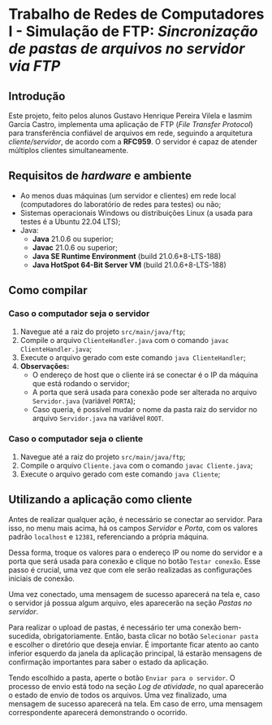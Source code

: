 # Trabalho de Redes de Computadores I - Simulação de FTP: _Sincronização de pastas de arquivos no servidor via FTP_

## Introdução

Este projeto, feito pelos alunos Gustavo Henrique Pereira Vilela e Iasmim Garcia Castro, implementa uma aplicação de FTP (*File Transfer Protocol*) para transferência confiável de arquivos em rede, seguindo a arquitetura *cliente/servidor*, de acordo com a **RFC959**. O servidor é capaz de atender múltiplos clientes simultaneamente.

## Requisitos de *hardware* e ambiente

- Ao menos duas máquinas (um servidor e clientes) em rede local (computadores do laboratório de redes para testes) ou não;
- Sistemas operacionais Windows ou distribuições Linux (a usada para testes é a Ubuntu 22.04 LTS);
- Java:
  - **Java** 21.0.6 ou superior;
  - **Javac** 21.0.6 ou superior;
  - **Java SE Runtime Environment** (build 21.0.6+8-LTS-188)
  - **Java HotSpot 64-Bit Server VM** (build 21.0.6+8-LTS-188)

## Como compilar

### Caso o computador seja o servidor

1. Navegue até a raiz do projeto `src/main/java/ftp`;
2. Compile o arquivo `ClienteHandler.java` com o comando `javac ClienteHandler.java`;
3. Execute o arquivo gerado com este comando `java ClienteHandler`;
4. **Observações:**
   - O endereço de host que o cliente irá se conectar é o IP da máquina que está rodando o servidor;
   - A porta que será usada para conexão pode ser alterada no arquivo `Servidor.java` (variável `PORTA`);
   - Caso queria, é possível mudar o nome da pasta raiz do servidor no arquivo `Servidor.java` na variável `ROOT`.

### Caso o computador seja o cliente

1. Navegue até a raiz do projeto `src/main/java/ftp`;
2. Compile o arquivo `Cliente.java` com o comando `javac Cliente.java`;
3. Execute o arquivo gerado com este comando `java Cliente`;

## Utilizando a aplicação como cliente

Antes de realizar qualquer ação, é necessário se conectar ao servidor. Para isso, no menu mais acima, há os campos *Servidor* e *Porta*, com os valores padrão `localhost` e `12381`, referenciando a própria máquina.

Dessa forma, troque os valores para o endereço IP ou nome do servidor e a porta que será usada para conexão e clique no botão `Testar conexão`. Esse passo é crucial, uma vez que com ele serão realizadas as configurações iniciais de conexão.

Uma vez conectado, uma mensagem de sucesso aparecerá na tela e, caso o servidor já possua algum arquivo, eles aparecerão na seção *Pastas no servidor*.

Para realizar o upload de pastas, é necessário ter uma conexão bem-sucedida, obrigatoriamente. Então, basta clicar no botão `Selecionar pasta` e escolher o diretório que deseja enviar. É importante ficar atento ao canto inferior esquerdo da janela da aplicação principal, lá estarão mensagens de confirmação importantes para saber o estado da aplicação.

Tendo escolhido a pasta, aperte o botão `Enviar para o servidor`. O processo de envio está todo na seção *Log de atividade*, no qual aparecerão o estado de envio de todos os arquivos. Uma vez finalizado, uma mensagem de sucesso aparecerá na tela. Em caso de erro, uma mensagem correspondente aparecerá demonstrando o ocorrido.